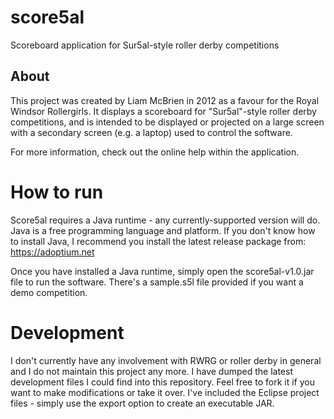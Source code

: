 # score5al
Scoreboard application for Sur5al-style roller derby competitions

## About

This project was created by Liam McBrien in 2012 as a favour for the Royal Windsor Rollergirls. It displays a scoreboard for "Sur5al"-style roller derby competitions, and is intended to be displayed or projected on a large screen with a secondary screen (e.g. a laptop) used to control the software.

For more information, check out the online help within the application.

# How to run

Score5al requires a Java runtime - any currently-supported version will do. Java is a free programming language and platform. If you don't know how to install Java, I recommend you install the latest release package from: https://adoptium.net

Once you have installed a Java runtime, simply open the score5al-v1.0.jar file to run the software. There's a sample.s5l file provided if you want a demo competition.

# Development

I don't currently have any involvement with RWRG or roller derby in general and I do not maintain this project any more. I have dumped the latest development files I could find into this repository. Feel free to fork it if you want to make modifications or take it over. I've included the Eclipse project files - simply use the export option to create an executable JAR.

